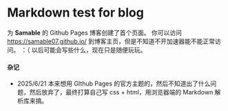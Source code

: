 # Markdown test for blog

为 **Samable** 的 Github Pages 博客创建了首个页面。
你可以访问 <https://samable07.github.io/> 到博客主页，但是不知道不开加速器能不能正常访问。 ：（
以后可能会写些什么，现在只是随便玩玩。

#### 杂记
- 2025/6/21
本来想用 GIthub Pages 的官方主题的，然后不知道出了什么问题，然后放弃了，最终打算自己写 css + html，用浏览器端的 Markdown 解析库来搞。